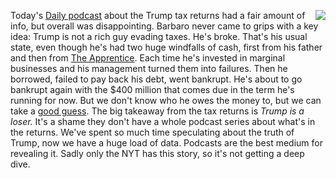 <img src="http://scripting.com/images/2020/09/04/trumpCartoon.png" border="0" align="right">Today's <a href="https://www.nytimes.com/2020/09/29/podcasts/the-daily/donald-trump-taxes-investigation.html">Daily podcast</a> about the Trump tax returns had a fair amount of info, but overall was disappointing. Barbaro never came to grips with a key idea: Trump is not a rich guy evading taxes. He's broke. That's his usual state, even though he's had two huge windfalls of cash, first from his father and then from <a href="https://en.wikipedia.org/wiki/The_Apprentice_(American_TV_series)">The Apprentice</a>. Each time he's invested in marginal businesses and his management turned them into failures. Then he borrowed, failed to pay back his debt, went bankrupt. He's about to go bankrupt again with the $400 million that comes due in the term he's running for now. But we don't know who he owes the money to, but we can take a <a href="https://en.wikipedia.org/wiki/Russian_mafia">good guess</a>. The big takeaway from the tax returns is <i>Trump is a loser. </i>It's a shame they don't have a whole podcast series about what's in the returns. We've spent so much time speculating about the truth of Trump, now we have a huge load of data. Podcasts are the best medium for revealing it. Sadly only the NYT has this story, so it's not getting a deep dive. 
